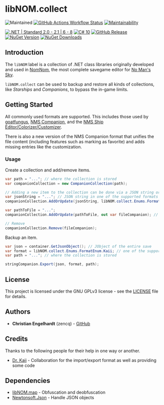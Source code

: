 # libNOM.collect

![Maintained](https://img.shields.io/maintenance/yes/2024)
[![GitHub Actions Workflow Status](https://img.shields.io/github/actions/workflow/status/zencq/libNOM.collect/pipeline.yml?logo=github)](https://github.com/zencq/libNOM.collect/actions/workflows/pipeline.yml)
[![Maintainability](https://api.codeclimate.com/v1/badges/85ed3f9d8cd05cac804b/maintainability)](https://codeclimate.com/github/zencq/libNOM.collect/maintainability)

[![.NET | Standard 2.0 - 2.1 | 6 - 8](https://img.shields.io/badge/.NET-Standard%202.0%20--%202.1%20%7C%206%20--%208-lightgrey)](https://dotnet.microsoft.com/en-us/)
[![C# 10](https://img.shields.io/badge/C%23-10-lightgrey)](https://docs.microsoft.com/en-us/dotnet/csharp/)
[![GitHub Release](https://img.shields.io/github/v/release/zencq/libNOM.collect?logo=github)](https://github.com/zencq/libNOM.collect/releases/latest)
[![NuGet Version](https://img.shields.io/nuget/v/libNOM.collect?logo=nuget)](https://www.nuget.org/packages/libNOM.collect/)
[![NuGet Downloads](https://img.shields.io/nuget/dt/libNOM.collect?logo=nuget)](https://www.nuget.org/packages/libNOM.collect/)

## Introduction

The `libNOM` label is a collection of .NET class libraries originally developed
and used in [NomNom](https://github.com/zencq/NomNom), the most complete savegame
editor for [No Man's Sky](https://www.nomanssky.com/).

`libNOM.collect` can be used to backup and restore all kinds of collections, like
*Starships* and *Companions*, to bypass the in-game limits.

## Getting Started

All commonly used formats are supported. This includes those used by [goatfungus](https://github.com/goatfungus/NMSSaveEditor),
[NMS Companion](https://www.nexusmods.com/nomanssky/mods/1879), and the [NMS Ship Editor/Colorizer/Customizer](https://www.patreon.com/posts/65130473).

There is also a new version of the NMS Companion format that unifies the
file content (including features such as marking as favorite) and adds missing entries
like the customization.

### Usage

Create a collection and add/remove items.
```csharp
var path = "..."; // where the collection is stored
var companionCollection = new CompanionCollection(path);

// Adding a new item to the collection can be done via a JSON string or reading from a file.
var jsonString = "..."; // JSON string in one of the supported formats (depends on collection type)
companionCollection.AddOrUpdate(jsonString, libNOM.collect.Enums.FormatEnum.Kaii, out var stringCompanion);

var pathToFile = "...";
companionCollection.AddOrUpdate(pathToFile, out var fileCompanion); // format will be automatically detected

// Remove
companionCollection.Remove(fileCompanion);
```

Backup an item.
```csharp
var json = container.GetJsonObject(); // JObject of the entire save
var format = libNOM.collect.Enums.FormatEnum.Kaii; // one of the supported formats (depends on collection type)
var path = "..."; // where the collection is stored

stringCompanion.Export(json, format, path);
```

## License

This project is licensed under the GNU GPLv3 license - see the [LICENSE](LICENSE)
file for details.

## Authors

* **Christian Engelhardt** (zencq) - [GitHub](https://github.com/zencq)

## Credits

Thanks to the following people for their help in one way or another.

* [Dr. Kaii](https://www.nexusmods.com/nomanssky/mods/1879) - Collaboration for the import/export format as well as providing some code

## Dependencies

* [libNOM.map](https://www.nuget.org/packages/libNOM.map) - Obfuscation and deobfuscation
* [Newtonsoft.Json](https://www.nuget.org/packages/Newtonsoft.Json/) - Handle JSON objects
